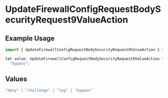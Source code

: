 # UpdateFirewallConfigRequestBodySecurityRequest9ValueAction

## Example Usage

```typescript
import { UpdateFirewallConfigRequestBodySecurityRequest9ValueAction } from "@vercel/sdk/models/operations/updatefirewallconfig.js";

let value: UpdateFirewallConfigRequestBodySecurityRequest9ValueAction =
  "bypass";
```

## Values

```typescript
"deny" | "challenge" | "log" | "bypass"
```